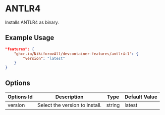 
# ANTLR4

Installs ANTLR4 as binary.

## Example Usage

```json
"features": {
    "ghcr.io/NikiforovAll/devcontainer-features/antlr4:1": {
        "version": "latest"
    }
}
```
## Options

| Options Id | Description | Type | Default Value |
|-----|-----|-----|-----|
| version | Select the version to install. | string | latest |

